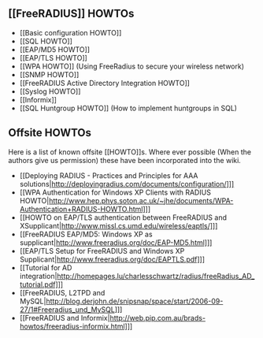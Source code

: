 ## [[FreeRADIUS]] HOWTOs

* [[Basic configuration HOWTO]]
* [[SQL HOWTO]]
* [[EAP/MD5 HOWTO]]
* [[EAP/TLS HOWTO]]
* [[WPA HOWTO]] (Using FreeRadius to secure your wireless network)
* [[SNMP HOWTO]]
* [[FreeRADIUS Active Directory Integration HOWTO]]
* [[Syslog HOWTO]]
* [[Informix]]
* [[SQL Huntgroup HOWTO]] (How to implement huntgroups in SQL)

## Offsite HOWTOs

Here is a list of known offsite [[HOWTO]]s. Where ever possible (When the authors give us permission) these have been incorporated into the wiki.

* [[Deploying RADIUS - Practices and Principles for AAA solutions|http://deployingradius.com/documents/configuration/]]]
* [[WPA Authentication for Windows XP Clients with RADIUS HOWTO|http://www.hep.phys.soton.ac.uk/~jhe/documents/WPA-Authentication+RADIUS-HOWTO.html]]]
* [[HOWTO on EAP/TLS authentication between FreeRADIUS and XSupplicant|http://www.missl.cs.umd.edu/wireless/eaptls/]]]
* [[FreeRADIUS EAP/MD5: Windows XP as supplicant|http://www.freeradius.org/doc/EAP-MD5.html]]]
* [[EAP/TLS Setup for FreeRADIUS and Windows XP Supplicant|http://www.freeradius.org/doc/EAPTLS.pdf]]]
* [[Tutorial for AD integration|http://homepages.lu/charlesschwartz/radius/freeRadius_AD_tutorial.pdf]]]
* [[FreeRADIUS, L2TPD and MySQL|http://blog.derjohn.de/snipsnap/space/start/2006-09-27/1#Freeradius_und_MySQL]]]
* [[FreeRADIUS and Informix|http://web.pip.com.au/brads-howtos/freeradius-informix.html]]]